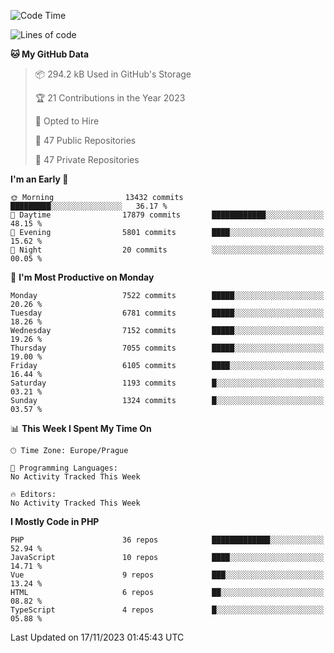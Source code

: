 <!--START_SECTION:waka-->
![Code Time](http://img.shields.io/badge/Code%20Time-1%2C583%20hrs%2058%20mins-blue)

![Lines of code](https://img.shields.io/badge/From%20Hello%20World%20I%27ve%20Written-12.0%20million%20lines%20of%20code-blue)

**🐱 My GitHub Data** 

> 📦 294.2 kB Used in GitHub's Storage 
 > 
> 🏆 21 Contributions in the Year 2023
 > 
> 💼 Opted to Hire
 > 
> 📜 47 Public Repositories 
 > 
> 🔑 47 Private Repositories 
 > 
**I'm an Early 🐤** 

```text
🌞 Morning                13432 commits       █████████░░░░░░░░░░░░░░░░   36.17 % 
🌆 Daytime                17879 commits       ████████████░░░░░░░░░░░░░   48.15 % 
🌃 Evening                5801 commits        ████░░░░░░░░░░░░░░░░░░░░░   15.62 % 
🌙 Night                  20 commits          ░░░░░░░░░░░░░░░░░░░░░░░░░   00.05 % 
```
📅 **I'm Most Productive on Monday** 

```text
Monday                   7522 commits        █████░░░░░░░░░░░░░░░░░░░░   20.26 % 
Tuesday                  6781 commits        █████░░░░░░░░░░░░░░░░░░░░   18.26 % 
Wednesday                7152 commits        █████░░░░░░░░░░░░░░░░░░░░   19.26 % 
Thursday                 7055 commits        █████░░░░░░░░░░░░░░░░░░░░   19.00 % 
Friday                   6105 commits        ████░░░░░░░░░░░░░░░░░░░░░   16.44 % 
Saturday                 1193 commits        █░░░░░░░░░░░░░░░░░░░░░░░░   03.21 % 
Sunday                   1324 commits        █░░░░░░░░░░░░░░░░░░░░░░░░   03.57 % 
```


📊 **This Week I Spent My Time On** 

```text
🕑︎ Time Zone: Europe/Prague

💬 Programming Languages: 
No Activity Tracked This Week

🔥 Editors: 
No Activity Tracked This Week
```

**I Mostly Code in PHP** 

```text
PHP                      36 repos            █████████████░░░░░░░░░░░░   52.94 % 
JavaScript               10 repos            ████░░░░░░░░░░░░░░░░░░░░░   14.71 % 
Vue                      9 repos             ███░░░░░░░░░░░░░░░░░░░░░░   13.24 % 
HTML                     6 repos             ██░░░░░░░░░░░░░░░░░░░░░░░   08.82 % 
TypeScript               4 repos             █░░░░░░░░░░░░░░░░░░░░░░░░   05.88 % 
```




 Last Updated on 17/11/2023 01:45:43 UTC
<!--END_SECTION:waka-->
<!--
**AlexKratky/AlexKratky** is a ✨ _special_ ✨ repository because its `README.md` (this file) appears on your GitHub profile.

Here are some ideas to get you started:

- 🔭 I’m currently working on ...
- 🌱 I’m currently learning ...
- 👯 I’m looking to collaborate on ...
- 🤔 I’m looking for help with ...
- 💬 Ask me about ...
- 📫 How to reach me: ...
- 😄 Pronouns: ...
- ⚡ Fun fact: ...
-->
